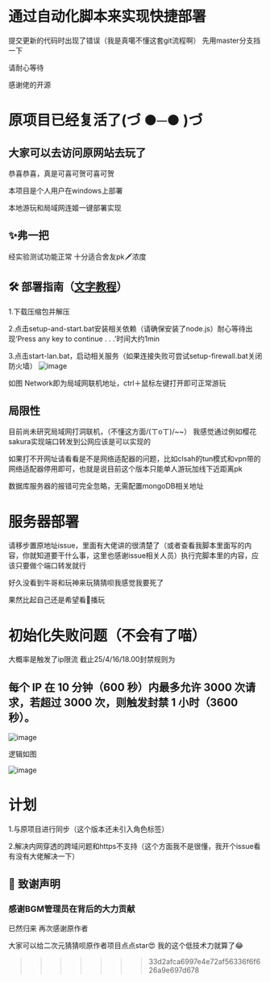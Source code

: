 # 通过自动化脚本来实现快捷部署
提交更新的代码时出现了错误（我是真噶不懂这套git流程啊）
先用master分支挡一下

请耐心等待



感谢佬的开源
# 原项目已经复活了(づ ●─● )づ

## 大家可以去访问原网站去玩了

恭喜恭喜，真是可喜可贺可喜可贺

本项目是个人用户在windows上部署

本地游玩和局域网连姬一键部署实现

## ✨弗一把
经实验测试功能正常
十分适合舍友pk🗡浓度





## 🛠️ 部署指南（[文字教程](https://github.com/czjun/anime-character-guessr/blob/main/%E6%96%87%E5%AD%97%E6%95%99%E7%A8%8B.txt)）
1.下载压缩包并解压

2.点击setup-and-start.bat安装相关依赖（请确保安装了node.js）耐心等待出现‘Press any key to continue . . .’时间大约1min

3.点击start-lan.bat，启动相关服务（如果连接失败可尝试setup-firewall.bat关闭防火墙）
![image](https://github.com/user-attachments/assets/441968cd-34a5-4a3e-94a3-68eb1b7501a8)

如图 Network即为局域网联机地址，ctrl＋鼠标左键打开即可正常游玩

## 局限性
目前尚未研究局域网打洞联机，（不懂这方面/(ㄒoㄒ)/~~）
我感觉通过例如樱花sakura实现端口转发到公网应该是可以实现的

如果打不开网址请看看是不是网络适配器的问题，比如clsah的tun模式和vpn带的网络适配器停用即可，也就是说目前这个版本只能单人游玩加线下近距离pk

数据库服务器的报错可完全忽略，无需配置mongoDB相关地址

# 服务器部署
请移步置原地址issue，里面有大佬讲的很清楚了（或者查看我脚本里面写的内容，你就知道要干什么事，这里也感谢issue相关人员）执行完脚本里的内容，应该只要做个端口转发就行


好久没看到牛哥和玩神来玩猜猜呗我感觉我要死了


果然比起自己还是希望看🐖播玩

# 初始化失败问题（不会有了喵）
大概率是触发了ip限流
截止25/4/16/18.00封禁规则为
## 每个 IP 在 10 分钟（600 秒）内最多允许 3000 次请求，若超过 3000 次，则触发封禁 1 小时（3600 秒）。

![image](https://github.com/user-attachments/assets/7b6027d4-5b4c-4b6e-ad8e-327b7d398b36)

逻辑如图

![image](https://github.com/user-attachments/assets/fd098ade-9c7e-47fa-80fa-a00bbafe508d)




# 计划
1.与原项目进行同步（这个版本还未引入角色标签）

2.解决内网穿透的跨域问题和https不支持（这个方面我不是很懂，我开个issue看有没有大佬解决一下）




## 🙏 致谢声明
### 感谢BGM管理员在背后的大力贡献
已然归来
再次感谢原作者

大家可以给二次元猜猜呗原作者项目点点star😍
我的这个低技术力就算了😂
>>>>>>> 33d2afca6997e4e72af56336f6f626a9e697d678

